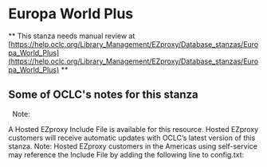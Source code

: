# Europa World Plus
** This stanza needs manual review at [https://help.oclc.org/Library_Management/EZproxy/Database_stanzas/Europa_World_Plus](https://help.oclc.org/Library_Management/EZproxy/Database_stanzas/Europa_World_Plus) **

## Some of OCLC's notes for this stanza

&nbsp; Note:

A Hosted EZproxy Include File is available for this resource. Hosted EZproxy customers will receive automatic updates with OCLC&rsquo;s latest version of this stanza. Note: Hosted EZproxy customers in the Americas using self-service may reference the Include File by adding the following line to config.txt:

&nbsp;

&nbsp;

